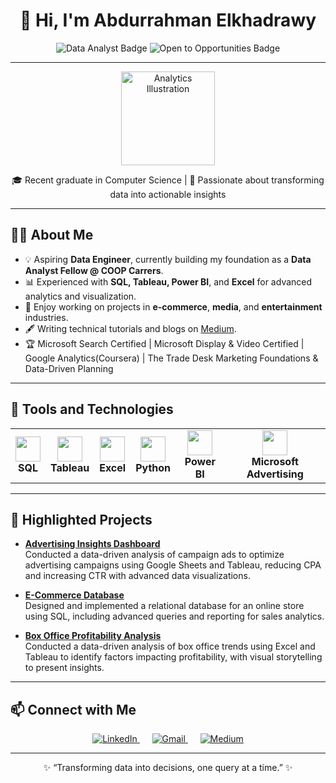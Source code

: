 <!-- README.md -->

<h1 align="center">👋 Hi, I'm Abdurrahman Elkhadrawy</h1>

<p align="center">
  <img src="https://img.shields.io/badge/Data%20Analyst-SQL%20%7C%20Tableau%20%7C%20Power%20BI-blue" alt="Data Analyst Badge">
  <img src="https://img.shields.io/badge/Currently-Open%20to%20Opportunities-green" alt="Open to Opportunities Badge">
</p>

---

<p align="center">
  <img src="https://img.icons8.com/fluency/200/analytics.png" alt="Analytics Illustration" width="150">
</p>

<p align="center">
  🎓 Recent graduate in Computer Science | 🎯 Passionate about transforming data into actionable insights
</p>

---

<h2>👨‍💻 About Me</h2>

- 💡 Aspiring **Data Engineer**, currently building my foundation as a **Data Analyst Fellow @ COOP Carrers**.
- 📊 Experienced with **SQL, Tableau, Power BI**, and **Excel** for advanced analytics and visualization.
- 🌟 Enjoy working on projects in **e-commerce**, **media**, and **entertainment** industries.
- 🖋️ Writing technical tutorials and blogs on [Medium](https://medium.com/data-100).
- 🏆 Microsoft Search Certified | Microsoft Display & Video Certified | Google Analytics(Coursera) | The Trade Desk Marketing Foundations & Data-Driven Planning

---

<h2>🔨 Tools and Technologies</h2>

<table>
  <tr>
    <td align="center"><img src="https://img.icons8.com/color/48/000000/sql.png" width="40" /><br><b>SQL</b></td>
    <td align="center"><img src="https://img.icons8.com/color/48/000000/tableau-software.png" width="40" /><br><b>Tableau</b></td>
    <td align="center"><img src="https://img.icons8.com/color/48/000000/microsoft-excel-2019.png" width="40" /><br><b>Excel</b></td>
    <td align="center"><img src="https://img.icons8.com/color/48/000000/python--v1.png" width="40" /><br><b>Python</b></td>
    <td align="center"><img src="https://img.icons8.com/color/48/000000/power-bi.png" width="40" /><br><b>Power BI</b></td>
    <td align="center"><img src="https://img.icons8.com/color/48/000000/microsoft.png" width="40" /><br><b>Microsoft Advertising</b></td>
  </tr>
</table>

---

<h2>🚀 Highlighted Projects</h2>

- **[Advertising Insights Dashboard](https://github.com/Abdurrahman78/Campaign-Performance-Analysis)**  
   Conducted a data-driven analysis of campaign ads to optimize advertising campaigns using Google Sheets and Tableau, reducing CPA and increasing CTR with advanced data visualizations.
   
- **[E-Commerce Database](https://github.com/Abdurrahman78/E-Commerce-Database)**  
   Designed and implemented a relational database for an online store using SQL, including advanced queries and reporting for sales analytics.
- **[Box Office Profitability Analysis](https://github.com/Abdurrahman78/Box-Office-Analysis)**  
   Conducted a data-driven analysis of box office trends using Excel and Tableau to identify factors impacting profitability, with visual storytelling to present insights.
---

<h2>📫 Connect with Me</h2>

<p align="center">
  <a href="https://www.linkedin.com/in/abdurrahmanelkhadrawy" target="_blank">
    <img src="https://img.shields.io/badge/LinkedIn-0077B5?style=for-the-badge&logo=linkedin&logoColor=white" alt="LinkedIn">
  </a>&nbsp;&nbsp;&nbsp;&nbsp;
  <a href="mailto:elkhadrawyabdurrahman@gmail.com" target="_blank">
    <img src="https://img.shields.io/badge/Gmail-D14836?style=for-the-badge&logo=gmail&logoColor=white" alt="Gmail">
  </a>&nbsp;&nbsp;&nbsp;&nbsp;
  <a href="https://medium.com/data-100" target="_blank">
    <img src="https://img.shields.io/badge/Medium-12100E?style=for-the-badge&logo=medium&logoColor=white" alt="Medium">
  </a>
</p>

---

<p align="center">✨ “Transforming data into decisions, one query at a time.” ✨</p>

